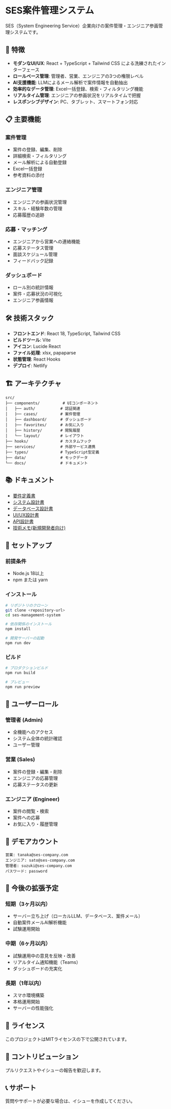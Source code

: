 # SES案件管理システム

SES（System Engineering Service）企業向けの案件管理・エンジニア参画管理システムです。

## 🚀 特徴

- **モダンなUI/UX**: React + TypeScript + Tailwind CSS による洗練されたインターフェース
- **ロールベース管理**: 管理者、営業、エンジニアの3つの権限レベル
- **AI支援機能**: LLMによるメール解析で案件情報を自動抽出
- **効率的なデータ管理**: Excel一括登録、検索・フィルタリング機能
- **リアルタイム管理**: エンジニアの参画状況をリアルタイムで把握
- **レスポンシブデザイン**: PC、タブレット、スマートフォン対応

## 📋 主要機能

### 案件管理
- 案件の登録、編集、削除
- 詳細検索・フィルタリング
- メール解析による自動登録
- Excel一括登録
- 参考資料の添付

### エンジニア管理
- エンジニアの参画状況管理
- スキル・経験年数の管理
- 応募履歴の追跡

### 応募・マッチング
- エンジニアから営業への連絡機能
- 応募ステータス管理
- 面談スケジュール管理
- フィードバック記録

### ダッシュボード
- ロール別の統計情報
- 案件・応募状況の可視化
- エンジニア参画情報

## 🛠 技術スタック

- **フロントエンド**: React 18, TypeScript, Tailwind CSS
- **ビルドツール**: Vite
- **アイコン**: Lucide React
- **ファイル処理**: xlsx, papaparse
- **状態管理**: React Hooks
- **デプロイ**: Netlify

## 🏗 アーキテクチャ

```
src/
├── components/          # UIコンポーネント
│   ├── auth/           # 認証関連
│   ├── cases/          # 案件管理
│   ├── dashboard/      # ダッシュボード
│   ├── favorites/      # お気に入り
│   ├── history/        # 閲覧履歴
│   └── layout/         # レイアウト
├── hooks/              # カスタムフック
├── services/           # 外部サービス連携
├── types/              # TypeScript型定義
├── data/               # モックデータ
└── docs/               # ドキュメント
```

## 📚 ドキュメント

- [要件定義書](docs/requirements.md)
- [システム設計書](docs/system-design.md)
- [データベース設計書](docs/database-design.md)
- [UI/UX設計書](docs/ui-design.md)
- [API設計書](docs/api-design.md)
- [技術メモ(新規開発者向け)](docs/memo.md)

## 🚀 セットアップ

### 前提条件
- Node.js 18以上
- npm または yarn

### インストール
```bash
# リポジトリのクローン
git clone <repository-url>
cd ses-management-system

# 依存関係のインストール
npm install

# 開発サーバーの起動
npm run dev
```

### ビルド
```bash
# プロダクションビルド
npm run build

# プレビュー
npm run preview
```

## 👥 ユーザーロール

### 管理者 (Admin)
- 全機能へのアクセス
- システム全体の統計確認
- ユーザー管理

### 営業 (Sales)
- 案件の登録・編集・削除
- エンジニアの応募管理
- 応募ステータスの更新

### エンジニア (Engineer)
- 案件の閲覧・検索
- 案件への応募
- お気に入り・履歴管理

## 🔐 デモアカウント

```
営業: tanaka@ses-company.com
エンジニア: sato@ses-company.com
管理者: suzuki@ses-company.com
パスワード: password
```

## 🎯 今後の拡張予定

### 短期（3ヶ月以内）
- サーバー立ち上げ（ローカルLLM、データベース、案件メール）
- 自動案件メールAI解析機能
- 試験運用開始

### 中期（6ヶ月以内）
- 試験運用中の意見を反映・改善
- リアルタイム通知機能（Teams）
- ダッシュボードの充実化

### 長期（1年以内）
- スマホ環境構築
- 本格運用開始
- サーバーの性能強化

## 📄 ライセンス

このプロジェクトはMITライセンスの下で公開されています。

## 🤝 コントリビューション

プルリクエストやイシューの報告を歓迎します。

## 📞 サポート

質問やサポートが必要な場合は、イシューを作成してください。
</command>
